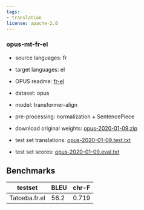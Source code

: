 ```yaml
---
tags:
- translation
license: apache-2.0
---
```


### opus-mt-fr-el

* source languages: fr
* target languages: el
*  OPUS readme: [fr-el](https://github.com/Helsinki-NLP/OPUS-MT-train/blob/master/models/fr-el/README.md)

*  dataset: opus
* model: transformer-align
* pre-processing: normalization + SentencePiece
* download original weights: [opus-2020-01-09.zip](https://object.pouta.csc.fi/OPUS-MT-models/fr-el/opus-2020-01-09.zip)
* test set translations: [opus-2020-01-09.test.txt](https://object.pouta.csc.fi/OPUS-MT-models/fr-el/opus-2020-01-09.test.txt)
* test set scores: [opus-2020-01-09.eval.txt](https://object.pouta.csc.fi/OPUS-MT-models/fr-el/opus-2020-01-09.eval.txt)

## Benchmarks

| testset               | BLEU  | chr-F |
|-----------------------|-------|-------|
| Tatoeba.fr.el 	| 56.2 	| 0.719 |

